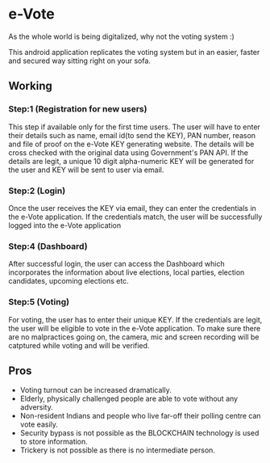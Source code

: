 # e-Vote
As the whole world is being digitalized, why not the voting system :)

This android application replicates the voting system but in an easier, faster and secured way sitting right on your sofa.

## Working

### Step:1 (Registration for new users)
This step if available only for the first time users. The user will have to enter their details such as name, email id(to send the KEY), PAN number, reason and file of proof on the e-Vote KEY generating website. The details will be cross checked with the original data using Government's PAN API. If the details are legit, a unique 10 digit alpha-numeric KEY will be generated for the user and KEY will be sent to user via email.


### Step:2 (Login)
Once the user receives the KEY via email, they can enter the credentials in the e-Vote application. If the credentials match, the user will be successfully logged into the e-Vote application

### Step:4 (Dashboard)
After successful login, the user can access the Dashboard which incorporates the information about live elections, local parties, election candidates, upcoming elections etc.

### Step:5 (Voting)
For voting, the user has to enter their unique KEY. If the credentials are legit, the user will be eligible to vote in the e-Vote application. To make sure there are no malpractices going on, the camera, mic and screen recording will be catptured while voting and will be verified.


## Pros
* Voting turnout can be increased dramatically.
* Elderly, physically challenged people are able to vote without any adversity.
* Non-resident Indians and people who live far-off their polling centre can vote easily.
* Security bypass is not possible as the BLOCKCHAIN technology is used to store information.
* Trickery is not possible as there is no intermediate person.

